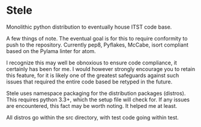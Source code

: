 # Stele
Monolithic python distribution to eventually house ITST code base.

A few things of note. The eventual goal is for this to require conformity
  to push to the repository. Currently pep8, Pyflakes, McCabe, isort compliant
  based on the Pylama linter for atom.

I recognize this may well be obnoxious to ensure code compliance, it
  certainly has been for me. I would however strongly encourage you to retain
  this feature, for it is likely one of the greatest safeguards against such
  issues that required the entire code based be retyped in the future.

Stele uses namespace packaging for the distribution packages (distros). This
  requires python 3.3+, which the setup file will check for. If any issues are
  encountered, this fact may be worth noting. It helped me at least.

All distros go within the src directory, with test code going within test.
